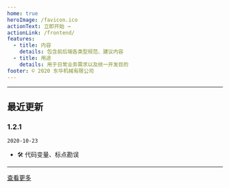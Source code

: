 ```yaml
---
home: true
heroImage: /favicon.ico
actionText: 立即开始 →
actionLink: /frontend/
features:
  - title: 内容
    details: 包含前后端各类型规范、建议内容
  - title: 用途
    details: 用于日常业务需求以及统一开发目的
footer: © 2020 东华机械有限公司
---
```


---

## 最近更新

### 1.2.1

`2020-10-23`

- 🛠 代码变量、标点勘误

---

[查看更多](/Update.html)
